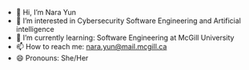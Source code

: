 - 👋 Hi, I’m Nara Yun
- 👀 I’m interested in Cybersecurity Software Engineering and Artificial intelligence 
- 🌱 I’m currently learning: Software Engineering at McGill University
- 📫 How to reach me: nara.yun@mail.mcgill.ca
- 😄 Pronouns: She/Her


<!---
NaraYun0614/NaraYun0614 is a ✨ special ✨ repository because its `README.md` (this file) appears on your GitHub profile.
You can click the Preview link to take a look at your changes.
--->
